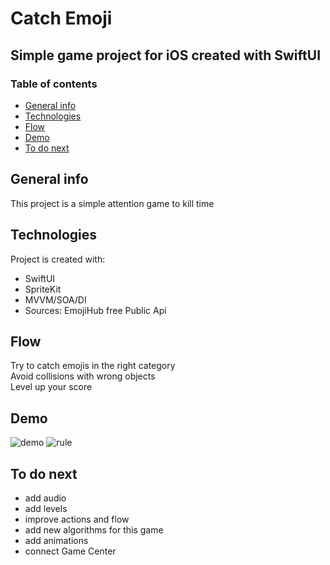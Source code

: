 # Catch Emoji
## Simple game project for iOS created with SwiftUI
### Table of contents
* [General info](#general-info)
* [Technologies](#technologies)
* [Flow](#flow)
* [Demo](#demo)
* [To do next](#to-do-next)

## General info
This project is a simple attention game to kill time
	
## Technologies
Project is created with:
* SwiftUI
* SpriteKit
* MVVM/SOA/DI
* Sources: EmojiHub free Public Api
	
## Flow
Try to catch emojis in the right category\
Avoid collisions with wrong objects\
Level up your score

## Demo
![demo](https://user-images.githubusercontent.com/45208515/184756854-3b5e9531-1810-4d9a-8852-c11c798944d7.gif)
![rule](https://user-images.githubusercontent.com/45208515/184758090-5e357744-faa2-4103-9cbd-1bef7b6228f6.png)

## To do next
- add audio
- add levels
- improve actions and flow
- add new algorithms for this game
- add animations 
- connect Game Center 
